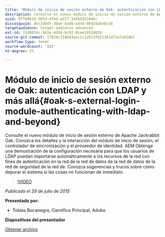 ```yaml
---
title: 'Módulo de inicio de sesión externo de Oak: autenticación con LDAP y más allá'
description: Consulte el nuevo módulo de inicio de sesión externo de Apache Jackrabbit Oak. Conozca los detalles y la interacción del módulo de inicio de sesión, el controlador de sincronización y el proveedor de identidad. AEM Obtenga una demostración de la configuración necesaria para que los usuarios de LDAP puedan importarse automáticamente a los recursos de la red con fines de autenticación en la red de la red de datos de la red de datos de la red de seguridad de la red de. Conozca sugerencias y trucos sobre cómo depurar el sistema si las cosas no funcionan de inmediato.
uuid: 97f60619-50fd-4f6d-ad77-3afb5951846c
discoiquuid: dbc3dbdf-3bae-4ad8-a4dd-0bd28abebc58
targetaudience: target-audience advanced
exl-id: 31d8076c-b61e-4d3d-bc92-0cee1852d026
source-git-commit: 1792dc318643aec2c12613f621361d72a7a918b1
workflow-type: tm+mt
source-wordcount: '153'
ht-degree: 1%

---
```


# Módulo de inicio de sesión externo de Oak: autenticación con LDAP y más allá{#oak-s-external-login-module-authenticating-with-ldap-and-beyond}

Consulte el nuevo módulo de inicio de sesión externo de Apache Jackrabbit Oak. Conozca los detalles y la interacción del módulo de inicio de sesión, el controlador de sincronización y el proveedor de identidad. AEM Obtenga una demostración de la configuración necesaria para que los usuarios de LDAP puedan importarse automáticamente a los recursos de la red con fines de autenticación en la red de la red de datos de la red de datos de la red de seguridad de la red de. Conozca sugerencias y trucos sobre cómo depurar el sistema si las cosas no funcionan de inmediato.

>[!VIDEO](https://video.tv.adobe.com/v/19382/?quality=9)

*Publicado el 29 de julio de 2015*

**Presentado por:**

* Tobias Bocanegra, Científico Principal, Adobe

**Diapositivas del presentador**

[Obtener archivo](assets/oak-ldap-cqgems.pdf)
<!--
[Get back to the Overview](https://helpx.adobe.com/experience-manager/kt/eseminars/gems/aem-index.html)
-->
